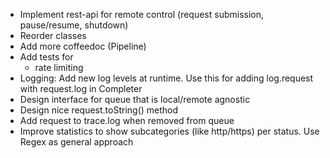   + Implement rest-api for remote control (request submission, pause/resume, shutdown)
  + Reorder classes
  + Add more coffeedoc (Pipeline)
  + Add tests for
    + rate limiting
  + Logging: Add new log levels at runtime. Use this for adding log.request with request.log
  in Completer
  + Design interface for queue that is local/remote agnostic
  + Design nice request.toString() method
  + Add request to trace.log when removed from queue
  + Improve statistics to show subcategories (like http/https) per status. Use Regex as general approach
